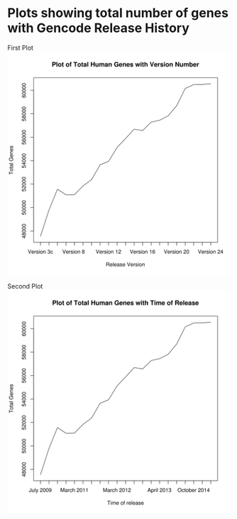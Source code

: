 Plots showing total number of genes with Gencode Release History
================================================================

First Plot 
<img src="TotalGenesPlot1.svg">

Second Plot
<img src="TotalGenesPlot2.svg">


